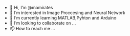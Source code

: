 - 👋 Hi, I’m @mamirates
- 👀 I’m interested in Image Proccesing and Neural Network
- 🌱 I’m currently learning MATLAB,Pyhton and Arduino
- 💞️ I’m looking to collaborate on ...
- 📫 How to reach me ...

<!---
mamirates/mamirates is a ✨ special ✨ repository because its `README.md` (this file) appears on your GitHub profile.
You can click the Preview link to take a look at your changes.
--->
